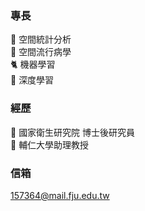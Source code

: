 ### 專長
:lion: 空間統計分析 \
:tiger2: 空間流行病學 \
:cat2: 機器學習 \
:pig2: 深度學習

### 經歷
:ant: 國家衛生研究院 博士後研究員 \
:ant: 輔仁大學助理教授

### 信箱
157364@mail.fju.edu.tw

